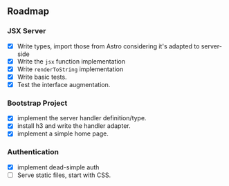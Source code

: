 ## Roadmap

### JSX Server

- [x] Write types, import those from Astro considering it's adapted to server-side
- [x] Write the `jsx` function implementation
- [x] Write `renderToString` implementation
- [x] Write basic tests.
- [x] Test the interface augmentation.

### Bootstrap Project

- [x] implement the server handler definition/type.
- [x] install h3 and write the handler adapter.
- [x] implement a simple home page.

### Authentication

- [x] implement dead-simple auth
- [ ] Serve static files, start with CSS.
